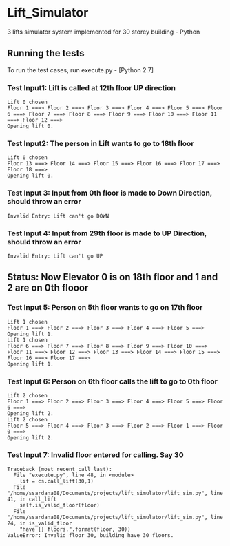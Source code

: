 # Lift_Simulator

3 lifts simulator system implemented for 30 storey building - Python

## Running the tests

To run the test cases, run execute.py - [Python 2.7]

### Test Input1: Lift is called at 12th floor UP direction

```
Lift 0 chosen
Floor 1 ===> Floor 2 ===> Floor 3 ===> Floor 4 ===> Floor 5 ===> Floor 6 ===> Floor 7 ===> Floor 8 ===> Floor 9 ===> Floor 10 ===> Floor 11 ===> Floor 12 ===> 
Opening lift 0.
```

### Test Input2: The person in Lift wants to go to 18th floor

```
Lift 0 chosen
Floor 13 ===> Floor 14 ===> Floor 15 ===> Floor 16 ===> Floor 17 ===> Floor 18 ===> 
Opening lift 0.
```

### Test Input 3: Input from 0th floor is made to Down Direction, should throw an error

```
Invalid Entry: Lift can't go DOWN
```

### Test Input 4: Input from 29th floor is made to UP Direction, should throw an error

```
Invalid Entry: Lift can't go UP
```

## Status: Now Elevator 0 is on 18th floor and 1 and 2 are on 0th flooor

### Test Input 5: Person on 5th floor wants to go on 17th floor

```
Lift 1 chosen
Floor 1 ===> Floor 2 ===> Floor 3 ===> Floor 4 ===> Floor 5 ===> 
Opening lift 1.
Lift 1 chosen
Floor 6 ===> Floor 7 ===> Floor 8 ===> Floor 9 ===> Floor 10 ===> Floor 11 ===> Floor 12 ===> Floor 13 ===> Floor 14 ===> Floor 15 ===> Floor 16 ===> Floor 17 ===> 
Opening lift 1.
```

### Test Input 6: Person on 6th floor calls the lift to go to 0th floor

```
Lift 2 chosen
Floor 1 ===> Floor 2 ===> Floor 3 ===> Floor 4 ===> Floor 5 ===> Floor 6 ===> 
Opening lift 2.
Lift 2 chosen
Floor 5 ===> Floor 4 ===> Floor 3 ===> Floor 2 ===> Floor 1 ===> Floor 0 ===> 
Opening lift 2.
```

### Test Input 7: Invalid floor entered for calling. Say 30

```
Traceback (most recent call last):
  File "execute.py", line 48, in <module>
    lif = cs.call_lift(30,1)
  File "/home/ssardana08/Documents/projects/lift_simulator/lift_sim.py", line 41, in call_lift
    self.is_valid_floor(floor)
  File "/home/ssardana08/Documents/projects/lift_simulator/lift_sim.py", line 24, in is_valid_floor
    "have {} floors.".format(floor, 30))
ValueError: Invalid floor 30, building have 30 floors.
```
